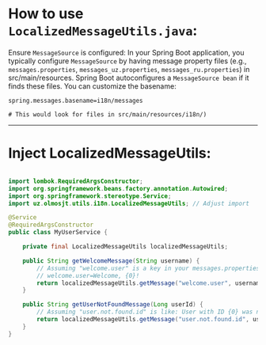 # How to use `LocalizedMessageUtils.java`:

Ensure `MessageSource` is configured: In your Spring Boot application, you typically configure `MessageSource` by having 
message property files (e.g., `messages.properties`, `messages_uz.properties`, `messages_ru.properties`) in src/main/resources.
Spring Boot autoconfigures a `MessageSource bean` if it finds these files. You can customize the basename:
```Properties
spring.messages.basename=i18n/messages

# This would look for files in src/main/resources/i18n/)
```
---
# Inject LocalizedMessageUtils:

```Java

import lombok.RequiredArgsConstructor;
import org.springframework.beans.factory.annotation.Autowired;
import org.springframework.stereotype.Service;
import uz.olmosjt.utils.i18n.LocalizedMessageUtils; // Adjust import

@Service
@RequiredArgsConstructor
public class MyUserService {

    private final LocalizedMessageUtils localizedMessageUtils;

    public String getWelcomeMessage(String username) {
        // Assuming "welcome.user" is a key in your messages.properties like:
        // welcome.user=Welcome, {0}!
        return localizedMessageUtils.getMessage("welcome.user", username);
    }

    public String getUserNotFoundMessage(Long userId) {
        // Assuming "user.not.found.id" is like: User with ID {0} was not found.
        return localizedMessageUtils.getMessage("user.not.found.id", userId);
    }
}
```